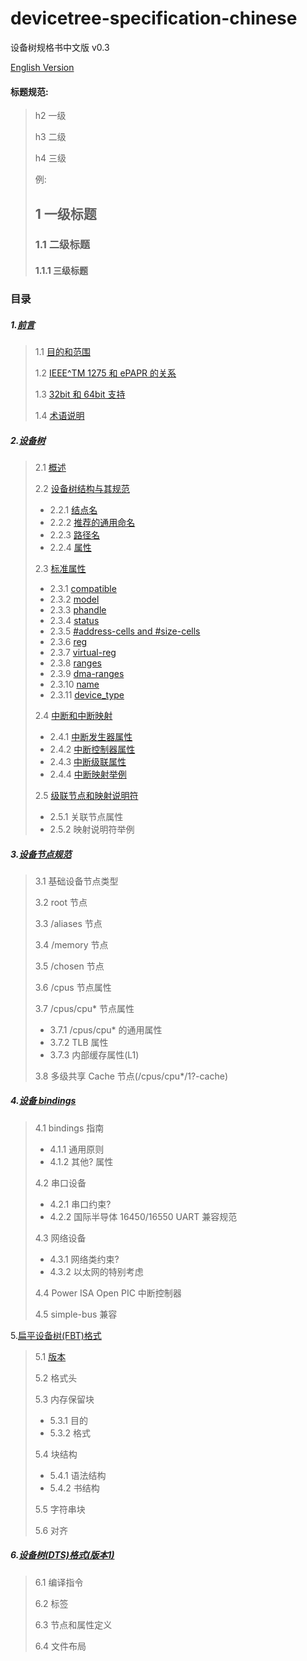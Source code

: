 # devicetree-specification-chinese
设备树规格书中文版 v0.3

[English Version](https://github.com/devicetree-org/devicetree-specification)



#### 标题规范:

> h2 一级
>
> h3 二级
>
> h4 三级
>
> 例:
>
> ## 1 一级标题
>
> ### 1.1 二级标题
>
> #### 1.1.1 三级标题





###  目录

##### 1.[前言](./doc/ch01.md)

> 1.1 [目的和范围](https://github.com/UnknownBugs/devicetree-specification-chinese/blob/main/doc/ch01.md#11%E7%9B%AE%E7%9A%84%E5%92%8C%E5%BA%94%E7%94%A8)
>
> 1.2 [IEEE^TM 1275 和 ePAPR 的关系](https://github.com/UnknownBugs/devicetree-specification-chinese/blob/main/doc/ch01.md#12-ieeetm-1275-%E5%92%8C-epapr%E7%9A%84%E5%85%B3%E7%B3%BB)
>
> 1.3 [32bit 和 64bit 支持](https://github.com/UnknownBugs/devicetree-specification-chinese/blob/main/doc/ch01.md#13-3264%E4%BD%8D%E6%94%AF%E6%8C%81)
>
> 1.4 [术语说明](https://github.com/UnknownBugs/devicetree-specification-chinese/blob/main/doc/ch01.md#14-%E6%9C%AF%E8%AF%AD%E8%AF%B4%E6%98%8E)

##### 2.[设备树](./doc/ch02.md)

> 2.1 [概述](https://github.com/UnknownBugs/devicetree-specification-chinese/blob/main/doc/ch02.md#21%E6%A6%82%E8%BF%B0)
>
> 2.2 [设备树结构与其规范](https://github.com/UnknownBugs/devicetree-specification-chinese/blob/main/doc/ch02.md#22-%E8%AE%BE%E5%A4%87%E6%A0%91%E7%BB%93%E6%9E%84%E4%B8%8E%E5%85%B6%E8%A7%84%E8%8C%83)
>
> - 2.2.1 [结点名](https://github.com/UnknownBugs/devicetree-specification-chinese/blob/main/doc/ch02.md#221-%E7%BB%93%E7%82%B9%E5%90%8D)
> - 2.2.2 [推荐的通用命名](https://github.com/UnknownBugs/devicetree-specification-chinese/blob/main/doc/ch02.md#222-%E6%8E%A8%E8%8D%90%E7%9A%84%E9%80%9A%E7%94%A8%E5%91%BD%E5%90%8D)
> - 2.2.3 [路径名](https://github.com/UnknownBugs/devicetree-specification-chinese/blob/main/doc/ch02.md#223-%E8%B7%AF%E5%BE%84%E5%90%8D)
> - 2.2.4 [属性](https://github.com/UnknownBugs/devicetree-specification-chinese/blob/main/doc/ch02.md#224-%E5%B1%9E%E6%80%A7)
>
> 2.3 [标准属性](https://github.com/UnknownBugs/devicetree-specification-chinese/blob/main/doc/ch02.md#23-%E6%A0%87%E5%87%86%E5%B1%9E%E6%80%A7)
>
> - 2.3.1 [compatible](https://github.com/UnknownBugs/devicetree-specification-chinese/blob/main/doc/ch02.md#231-compatible)
> - 2.3.2 [model](https://github.com/UnknownBugs/devicetree-specification-chinese/blob/main/doc/ch02.md#232-model)
> - 2.3.3 [phandle](https://github.com/UnknownBugs/devicetree-specification-chinese/blob/main/doc/ch02.md#233-phandle)
> - 2.3.4 [status](https://github.com/Sunrisepeak/devicetree-specification-chinese/blob/main/doc/ch02.md#224-status)
> - 2.3.5 [#address-cells and #size-cells](https://github.com/Sunrisepeak/devicetree-specification-chinese/blob/main/doc/ch02.md#225-address-cells-%E5%92%8C-size-cells)
> - 2.3.6 [reg](https://github.com/Sunrisepeak/devicetree-specification-chinese/blob/main/doc/ch02.md#226-reg)
> - 2.3.7 [virtual-reg](doc/ch02.md)
> - 2.3.8 [ranges](doc/ch02.md)
> - 2.3.9 [dma-ranges]()
> - 2.3.10 [name]()
> - 2.3.11 [device_type]()
>
> 2.4 [中断和中断映射](./doc/ch02.md)
>
> - 2.4.1 [中断发生器属性]()
> - 2.4.2 [中断控制器属性]()
> - 2.4.3 [中断级联属性]()
> - 2.4.4 [中断映射举例]()
>
> 2.5 [级联节点和映射说明符](./doc/ch02.md)
>
> - 2.5.1 关联节点属性
> - 2.5.2 映射说明符举例

##### 3.[设备节点规范](./doc/ch03.md)

> 3.1 基础设备节点类型
>
> 3.2 root 节点
>
> 3.3 /aliases 节点
>
> 3.4 /memory 节点
>
> 3.5 /chosen 节点
>
> 3.6 /cpus 节点属性
>
> 3.7 /cpus/cpu* 节点属性
>
> - 3.7.1 /cpus/cpu* 的通用属性
> - 3.7.2 TLB 属性
> - 3.7.3 内部缓存属性(L1)
>
> 3.8 多级共享 Cache 节点(/cpus/cpu*/1?-cache)

##### 4.[设备 bindings](./doc/ch04.md)

> 4.1 bindings 指南
>
> - 4.1.1 通用原则
> - 4.1.2 其他? 属性
>
> 4.2 串口设备
>
> - 4.2.1 串口约束?
> - 4.2.2 国际半导体 16450/16550 UART 兼容规范
>
> 4.3 网络设备
>
> - 4.3.1 网络类约束?
> - 4.3.2 以太网的特别考虑
>
> 4.4 Power ISA Open PIC 中断控制器
>
> 4.5 simple-bus 兼容

5.[扁平设备树(FBT)格式](./doc/ch05.md)

> 5.1 [版本](https://github.com/UnknownBugs/devicetree-specification-chinese/blob/main/doc/ch05.md#51-%E7%89%88%E6%9C%AC%E6%8E%A7%E5%88%B6)
>
> 5.2 格式头
>
> 5.3 内存保留块
>
> - 5.3.1 目的
> - 5.3.2 格式
>
> 5.4 块结构
>
> - 5.4.1 语法结构
> - 5.4.2 书结构
>
> 5.5 字符串块
>
> 5.6 对齐

##### 6.[设备树(DTS)格式(版本1)](./doc/ch06.md)

> 6.1 编译指令
>
> 6.2 标签
>
> 6.3 节点和属性定义
>
> 6.4 文件布局
